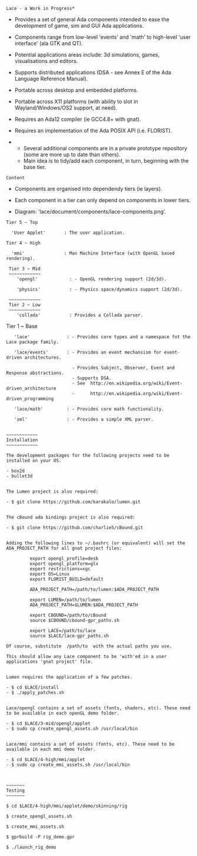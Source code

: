 ~~~~
Lace - a Work in Progress*
~~~~

   - Provides a set of general Ada components intended to ease the development of game, sim and GUI Ada applications.
   
   - Components range from low-level 'events' and 'math' to high-level 'user interface' (ala GTK and QT).
   - Potential applications areas include: 3d simulations, games, visualisations and editors.

   - Supports distributed applications (DSA - see Annex E of the Ada Language Reference Manual).

   - Portable across desktop and embedded platforms.
   - Portable across X11 platforms (with ability to slot in Wayland/Windows/OS2 support, at need).

   - Requires an Ada12 compiler (ie GCC4.8+ with gnat).
   - Requires an implementation of the Ada POSIX API (i.e. FLORIST).


* 
  - Several additional components are in a private prototype repository (some are more up to date than others). 
  - Main idea is to tidy/add each component, in turn, beginning with the base tier.
  


~~~~~~~
Content
~~~~~~~

   - Components are organised into dependendy tiers (ie layers).
   - Each component in a tier can only depend on components in lower tiers.

   - Diagram: 'lace/document/components/lace-components.png'.

   ~~~~~~~~~~~~
   Tier 5 ~ Top
   ~~~~~~~~~~~~
      'User Applet'       : The user application.

   ~~~~~~~~~~~~~
   Tier 4 ~ High
   ~~~~~~~~~~~~~
      'mmi'               : Man Machine Interface (with OpenGL based rendering).

  ~~~~~~~~~~~~~
   Tier 3 ~ Mid
   ~~~~~~~~~~~~
      'opengl'            : - OpenGL rendering support (2d/3d).

      'physics'           : - Physics space/dynamics support (2d/3d).

   ~~~~~~~~~~~~
   Tier 2 ~ Low
   ~~~~~~~~~~~~
      'collada'           : Provides a Collada parser.

   ~~~~~~~~~~~~~
   Tier 1 ~ Base
   ~~~~~~~~~~~~~
      'lace'              : - Provides core types and a namespace fot the Lace package family.
    
      'lace/events'       : - Provides an event mechansism for event-driven architectures.

                            - Provides Subject, Observer, Event and Response abstractions.
                            - Supports DSA.
                            - See  http://en.wikipedia.org/wiki/Event-driven_architecture
                            -      http://en.wikipedia.org/wiki/Event-driven_programming
    
      'lace/math'         : - Provides core math functionality.
    
      'xml'               : - Provides a simple XML parser.    

   
~~~~~~~~~~~~
Installation
~~~~~~~~~~~~

   The development packages for the following projects need to be installed on your OS.

   - box2d
   - bullet3d


   The Lumen project is also required:

   - $ git clone https://github.com/karakalo/lumen.git


   The cBound ada bindings project is also required:

   - $ git clone https://github.com/charlie5/cBound.git


   Adding the following lines to ~/.bashrc (or equivalent) will set the ADA_PROJECT_PATH for all gnat project files:

            export opengl_profile=desk
            export opengl_platform=glx
            export restrictions=xgc
            export OS=Linux
            export FLORIST_BUILD=default

            ADA_PROJECT_PATH=/path/to/lumen:$ADA_PROJECT_PATH

            export LUMEN=/path/to/lumen
            ADA_PROJECT_PATH=$LUMEN:$ADA_PROJECT_PATH

            export CBOUND=/path/to/cBound
            source $CBOUND/cbound-gpr_paths.sh

            export LACE=/path/to/lace
            source $LACE/lace-gpr_paths.sh

   Of course, substitute  /path/to  with the actual paths you use.

   This should allow any Lace component to be 'with'ed in a user applications 'gnat project' file.


   Lumen requires the application of a few patches.

   - $ cd $LACE/install
   - $ ./apply_patches.sh


   Lace/opengl contains a set of assets (fonts, shaders, etc). These need to be available in each openGL demo folder.

   - $ cd $LACE/3-mid/opengl/applet
   - $ sudo cp create_opengl_assets.sh /usr/local/bin


   Lace/mmi contains a set of assets (fonts, etc). These need to be available in each mmi demo folder.

   - $ cd $LACE/4-high/mmi/applet
   - $ sudo cp create_mmi_assets.sh /usr/local/bin



~~~~~~~
Testing
~~~~~~~

   $ cd $LACE/4-high/mmi/applet/demo/skinning/rig

   $ create_opengl_assets.sh

   $ create_mmi_assets.sh

   $ gprbuild -P rig_demo.gpr

   $ ./launch_rig_demo





